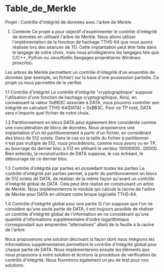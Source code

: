 # Table_de_Merkle

Projet : Contrôle d'intégrité de données avec l'arbre de Merkle
1. Contexte
Ce projet a pour objectif d'expérimenter le contrôle d'intégrité de données en utilisant l'arbre de Merkle. Nous allons utiliser l'implémentation de la fonction de hachage TTH5-64 que nous avons réalisée lors des séances de TD. Cette implantation peut être faite dans le langage de notre choix, mais nous privilégierons les langages tels que C/C++, Python ou Java/Kotlin (langages propriétaires Windows proscrits).

Les arbres de Merkle permettent un contrôle d'intégrité d'un ensemble de données (par exemple, un fichier) sur la base d'une possession partielle. Ce projet va nous permettre de le vérifier.

1.1 Contrôle d'intégrité
Le contrôle d'intégrité "cryptographique" suppose l'utilisation d'une fonction de hachage cryptographique. Ainsi, en connaissant la valeur 0xBB3C associée à DATA, nous pouvons contrôler son intégrité en calculant TTH5-64(DATA) = 0xBB3C. Pour ce TP noté, DATA sera n'importe quel fichier de notre choix.

1.2 Partitionnement en blocs
DATA peut également être considérée comme une concaténation de blocs de données. Nous proposerons une implantation d'un tel partitionnement à partir d'un fichier, en considérant des blocs de 512 octets. Dans le cas où la taille du fichier à partitionner n'est pas multiple de 512, nous procéderons, comme nous avons vu en TP, au bourrage du dernier bloc à 512 en utilisant le vecteur 10000000...00000. Bien entendu, la reconstruction de DATA suppose, le cas échéant, le débourrage de ce dernier bloc.

1.3 Contrôle d'intégrité par parties en possédant toutes les parties
Le contrôle d'intégrité par parties permet, à partir du partitionnement en blocs de 512 octets de DATA, de réaliser de la même façon qu'avant un contrôle d'intégrité global de DATA. Cela peut être réalisé en construisant un arbre de Merkle. Nous implémenterons le module qui calcule la racine de l'arbre de Merkle pour DATA en utilisant notre brique logicielle TTH5-64.

1.4 Contrôle d'intégrité global pour une partie
Si l'on suppose que l'on ne considère qu'une seule partie de DATA, il est toujours possible de réaliser un contrôle d'intégrité global de l'information en ne considérant qu'une quantité d'informations supplémentaire d'ordre logarithmique correspondant aux empreintes "alternatives" allant de la feuille à la racine de l'arbre.

Nous proposerons une solution décrivant la façon dont nous intégrons les informations supplémentaires permettant le contrôle d'intégrité global pour chaque partie de DATA. Nous implémenterons ensuite les éléments que nous proposons à notre solution et écrirons la procédure de vérification du contrôle d'intégrité. Nous fournirons également un jeu de test pour nos solutions.
